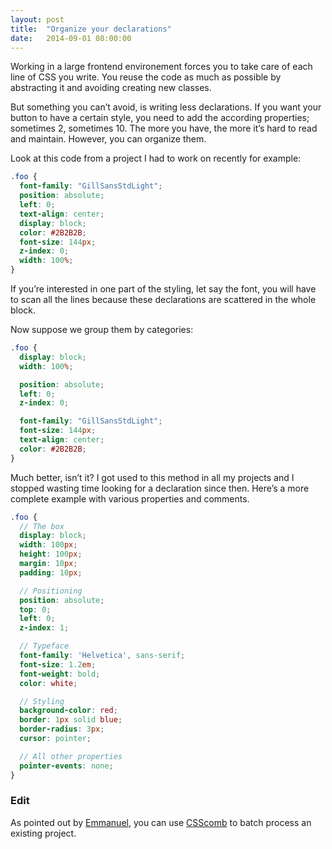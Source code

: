 ```yaml
---
layout: post
title:  "Organize your declarations"
date:   2014-09-01 08:00:00
---
```


Working in a large frontend environement forces you to take care of each line of CSS you write. You reuse the code as much as possible by abstracting it and avoiding creating new classes.

But something you can’t avoid, is writing less declarations. If you want your button to have a certain style, you need to add the according properties; sometimes 2, sometimes 10. The more you have, the more it’s hard to read and maintain. However, you can organize them.

Look at this code from a project I had to work on recently for example:

```css
.foo {
  font-family: "GillSansStdLight";
  position: absolute;
  left: 0;
  text-align: center;
  display: block;
  color: #2B2B2B;
  font-size: 144px;
  z-index: 0;
  width: 100%;
}
```

If you’re interested in one part of the styling, let say the font, you will have to scan all the lines because these declarations are scattered in the whole block.

Now suppose we group them by categories:

```css
.foo {
  display: block;
  width: 100%;

  position: absolute;
  left: 0;
  z-index: 0;

  font-family: "GillSansStdLight";
  font-size: 144px;
  text-align: center;
  color: #2B2B2B;
}
```

Much better, isn’t it? I got used to this method in all my projects and I stopped wasting time looking for a declaration since then. Here’s a more complete example with various properties and comments.

```scss
.foo {
  // The box
  display: block;
  width: 100px;
  height: 100px;
  margin: 10px;
  padding: 10px;

  // Positioning
  position: absolute;
  top: 0;
  left: 0;
  z-index: 1;

  // Typeface
  font-family: 'Helvetica', sans-serif;
  font-size: 1.2em;
  font-weight: bold;
  color: white;

  // Styling
  background-color: red;
  border: 1px solid blue;
  border-radius: 3px;
  cursor: pointer;

  // All other properties
  pointer-events: none;
}
```

### Edit

As pointed out by [Emmanuel](https://twitter.com/maiis/status/506394722915856384), you can use [CSScomb](https://github.com/csscomb) to batch process an existing project.
